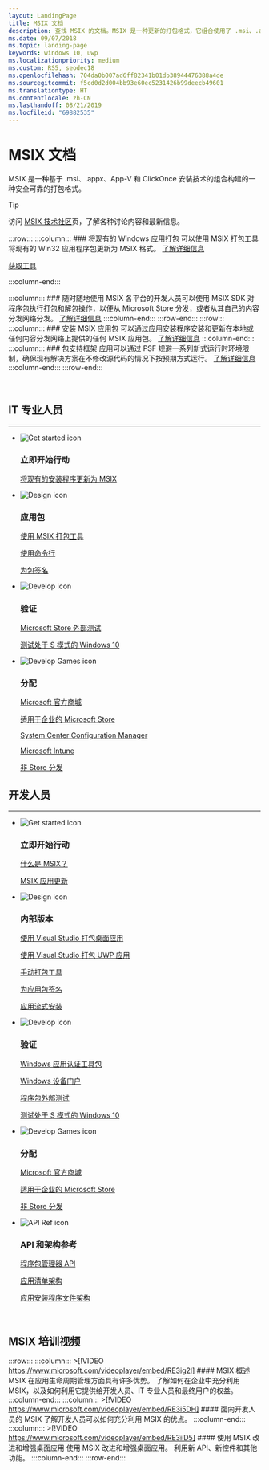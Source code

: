 ```yaml
---
layout: LandingPage
title: MSIX 文档
description: 查找 MSIX 的文档。MSIX 是一种更新的打包格式，它组合使用了 .msi、.appx、App-V 和 ClickOnce 安装技术，既安全又可靠。
ms.date: 09/07/2018
ms.topic: landing-page
keywords: windows 10, uwp
ms.localizationpriority: medium
ms.custom: RS5, seodec18
ms.openlocfilehash: 704da0b007ad6ff82341b01db38944476388a4de
ms.sourcegitcommit: f5cd0d2d004bb93e60ec5231426b99deecb49601
ms.translationtype: HT
ms.contentlocale: zh-CN
ms.lasthandoff: 08/21/2019
ms.locfileid: "69882535"
---
```

# <a name="msix-documentation"></a>MSIX 文档
MSIX 是一种基于 .msi、.appx、App-V 和 ClickOnce 安装技术的组合构建的一种安全可靠的打包格式。 

 > [!TIP]
 > 访问 [MSIX 技术社区](https://aka.ms/msixcommunity)页，了解各种讨论内容和最新信息。
 
:::row:::
   :::column:::
      ### <a name="package-existing-windows-apps"></a>将现有的 Windows 应用打包
      可以使用 MSIX 打包工具将现有的 Win32 应用程序包更新为 MSIX 格式。 [了解详细信息](mpt-overview.md)
      <div class="nextstepaction"><p><a class="x-hidden-focus" href="https://www.microsoft.com/en-us/p/msix-packaging-tool/9n5lw3jbcxkf" data-linktype="external">获取工具</a></p></div>
   :::column-end:::
   
   :::column:::
      ### <a name="use-msix-anywhere"></a>随时随地使用 MSIX
      各平台的开发人员可以使用 MSIX SDK 对程序包执行打包和解包操作，以便从 Microsoft Store 分发，或者从其自己的内容分发网络分发。 [了解详细信息](msix-sdk/sdk-overview.md)
   :::column-end:::
:::row-end:::
:::row:::
   :::column:::
      ### <a name="install-msix-app-packages"></a>安装 MSIX 应用包
      可以通过应用安装程序安装和更新在本地或任何内容分发网络上提供的任何 MSIX 应用包。 [了解详细信息](app-installer/app-installer-root.md)
   :::column-end:::
   :::column:::
      ### <a name="package-support-framework"></a>包支持框架
      应用可以通过 PSF 规避一系列新式运行时环境限制，确保现有解决方案在不修改源代码的情况下按预期方式运行。 [了解详细信息](psf/package-support-framework-overview.md)
   :::column-end:::
:::row-end:::

<br>

<a name="get-started"></a>
<h2>IT 专业人员</h2>
<hr />
<ul class="panelContent cardsF">
<li>
                <div class="cardSize">
                    <div class="cardPadding">
                        <div class="card">
                            <div class="cardImageOuter">
                                <div class="cardImage">
                                    <img alt="Get started icon" src="/media/common/i_get-started.svg?branch=master" data-linktype="absolute-path">
                                </div>
                            </div>
                            <div class="cardText">
                                <h3>立即开始行动</h3>                                
                <p>
                                    <a href="/windows/msix/packaging-tool/create-app-package-msi-vm" data-linktype="absolute-path">将现有的安装程序更新为 MSIX</a>
                                </p>
                            </div>
                        </div>
                    </div>
                </div>
            </li>
            <li class="x-hidden-focus">
                <div class="cardSize">
                    <div class="cardPadding">
                        <div class="card">
                            <div class="cardImageOuter">
                                <div class="cardImage">
                                    <img alt="Design icon" src="/media/common/i_management.svg?branch=master" data-linktype="absolute-path">
                                </div>
                            </div>
                            <div class="cardText">
                                <h3>应用包</h3>
                                <p>
                                    <a href="/windows/msix/mpt-overview" data-linktype="absolute-path">使用 MSIX 打包工具</a>
                                </p>
                                <p>
                                    <a href="/windows/msix/packaging-tool/package-conversion-cli" data-linktype="absolute-path">使用命令行</a>
                                </p>
                                <p>
                                    <a href="/windows/msix/package/sign-app-package-using-signtool" data-linktype="absolute-path">为包签名</a>
                                </p>
                            </div>
                        </div>
                    </div>
                </div>
            </li>
            <li>
                <div class="cardSize">
                    <div class="cardPadding">
                        <div class="card">
                            <div class="cardImageOuter">
                                <div class="cardImage">
                                    <img alt="Develop icon" src="/media/common/i_code-edit.svg?branch=master" data-linktype="absolute-path">
                                </div>
                            </div>
                            <div class="cardText">
                                <h3>验证</h3>
                                <p>
                                    <a href="/windows/uwp/publish/package-flights?context=/windows/msix/render" data-linktype="absolute-path">Microsoft Store 外部测试</a>
                                </p>
                                <p>
                                    <a href="/windows/uwp/porting/desktop-to-uwp-test-windows-s?context=/windows/msix/render#first-download-the-policies-and-then-choose-one" data-linktype="absolute-path">测试处于 S 模式的 Windows 10</a>
                                </p>
                            </div>
                        </div>
                    </div>
                </div>
            </li>
            <li>
                <div class="cardSize">
                    <div class="cardPadding">
                        <div class="card">
                            <div class="cardImageOuter">
                                <div class="cardImage">
                                    <img alt="Develop Games icon" src="/media/common/i_build.svg?branch=master" data-linktype="absolute-path">
                                </div>
                            </div>
                            <div class="cardText">
                                <h3>分配</h3>
                                <p>
                                    <a href="/windows/uwp/publish/app-submissions?context=/windows/msix/render" data-linktype="absolute-path">Microsoft 官方商城</a>
                                </p>
                                <p>
                                    <a href="/windows/uwp/publish/distribute-lob-apps-to-enterprises?context=/windows/msix/render" data-linktype="absolute-path">适用于企业的 Microsoft Store</a>
                                </p>
                                <p>
                                    <a href="/sccm/apps/understand/introduction-to-application-management?context=/windows/msix/render" data-linktype="absolute-path">System Center Configuration Manager</a>
                                </p>
                                <p>
                                    <a href="/intune/introduction-intune?context=/windows/msix/render" data-linktype="absolute-path">Microsoft Intune</a>
                                </p>
                                <p>
                                    <a href="/windows/msix/app-installer/app-installer-file-overview" data-linktype="absolute-path">非 Store 分发</a>
                                </p>
                            </div>
                        </div>
                    </div>
                </div>
            </li>
</ul>

<h2>开发人员</h2>
<hr />

<ul class="panelContent cardsF">
<li>
                <div class="cardSize">
                    <div class="cardPadding">
                        <div class="card">
                            <div class="cardImageOuter">
                                <div class="cardImage">
                                    <img alt="Get started icon" src="/media/common/i_get-started.svg?branch=master" data-linktype="absolute-path">
                                </div>
                            </div>
                            <div class="cardText">
                                <h3>立即开始行动</h3>
                                <p>
                                    <a href="/windows/msix/overview">什么是 MSIX？</a>
                                </p>
                                <p>
                                    <a href="/windows/msix/app-package-updates?context=/windows/msix/render">MSIX 应用更新</a>
                                </p>
                            </div>
                        </div>
                    </div>
                </div>
            </li>
    <li>
                <div class="cardSize">
                    <div class="cardPadding">
                        <div class="card">
                            <div class="cardImageOuter">
                                <div class="cardImage">
                                    <img alt="Design icon" src="/media/common/i_management.svg?branch=master" data-linktype="absolute-path">
                                </div>
                            </div>
                            <div class="cardText">
                                <h3>内部版本</h3>
                                <p>
                                    <a href="/windows/msix/desktop/desktop-to-uwp-packaging-dot-net">使用 Visual Studio 打包桌面应用</a>
                                </p>
                                <p>
                                    <a href="/windows/msix/package/packaging-uwp-apps" data-linktype="absolute-path">使用 Visual Studio 打包 UWP 应用</a>
                                </p>
                                <p>
                                    <a href="/windows/msix/package/manual-packaging-root" data-linktype="absolute-path">手动打包工具</a>
                                </p>
                                <p>
                                    <a href="/windows/msix/package/sign-app-package-using-signtool" data-linktype="absolute-path">为应用包签名</a>
                                </p>
                                <p>
                                    <a href="/windows/msix/package/streaming-install" data-linktype="absolute-path">应用流式安装</a>
                                </p>
                            </div>
                        </div>
                    </div>
                </div>
            </li>
    <li>
                <div class="cardSize">
                    <div class="cardPadding">
                        <div class="card">
                            <div class="cardImageOuter">
                                <div class="cardImage">
                                    <img alt="Develop icon" src="/media/common/i_code-edit.svg?branch=master" data-linktype="absolute-path">
                                </div>
                            </div>
                            <div class="cardText">
                                <h3>验证</h3>
                                <p>
                                    <a href="/windows/uwp/debug-test-perf/windows-app-certification-kit?context=/windows/msix/render" data-linktype="absolute-path">Windows 应用认证工具包</a>
                                </p>
                                <p>
                                    <a href="/windows/uwp/debug-test-perf/device-portal?context=/windows/msix/render" data-linktype="absolute-path">Windows 设备门户</a>
                                </p>
                                <p>
                                    <a href="/windows/uwp/publish/package-flights?context=/windows/msix/render" data-linktype="absolute-path">程序包外部测试</a>
                                </p>
                                <p>
                                    <a href="/windows/uwp/porting/desktop-to-uwp-test-windows-s?context=/windows/msix/render" data-linktype="absolute-path">测试处于 S 模式的 Windows 10</a>
                                </p>
                            </div>
                        </div>
                    </div>
                </div>
            </li>
    <li>
                <div class="cardSize">
                    <div class="cardPadding">
                        <div class="card">
                            <div class="cardImageOuter">
                                <div class="cardImage">
                                    <img alt="Develop Games icon" src="/media/common/i_build.svg?branch=master" data-linktype="absolute-path">
                                </div>
                            </div>
                            <div class="cardText">
                                <h3>分配</h3>
                                <p>
                                    <a href="/windows/uwp/publish/?context=/windows/msix/render" data-linktype="absolute-path">Microsoft 官方商城</a>
                                </p>
                                <p>
                                    <a href="/windows/uwp/publish/distribute-lob-apps-to-enterprises?context=/windows/msix/render" data-linktype="absolute-path">适用于企业的 Microsoft Store</a>
                                </p>
                                <p>
                                    <a href="/windows/uwp/packaging/create-appinstallerfile-vs?context=/windows/msix/render" data-linktype="absolute-path">非 Store 分发</a>
                                </p>
                            </div>
                        </div>
                    </div>
                </div>
            </li>
    <li>
                <div class="cardSize">
                    <div class="cardPadding">
                        <div class="card">
                            <div class="cardImageOuter">
                                <div class="cardImage">
                                    <img alt="API Ref icon" src="/media/common/i_api-reference.svg?branch=master" data-linktype="absolute-path">
                                </div>
                            </div>
                            <div class="cardText">
                                <h3>API 和架构参考</h3>
                                <p>
                                    <a href="/uwp/api/windows.management.deployment?context=/windows/msix/render" data-linktype="absolute-path">程序包管理器 API</a>
                                </p>
                                <p>
                                    <a href="/uwp/schemas/appxpackage/appx-package-manifest?context=/windows/msix/render" data-linktype="absolute-path">应用清单架构</a>
                                </p>
                                <p>
                                    <a href="/uwp/schemas/appinstallerschema/schema-root?context=/windows/msix/render" data-linktype="absolute-path">应用安装程序文件架构</a>
                                </p>
                            </div>
                        </div>
                    </div>
                </div>
            </li>
</ul>

<br>

## <a name="msix-training-videos"></a>MSIX 培训视频
:::row:::
   :::column:::
      >[!VIDEO https://www.microsoft.com/videoplayer/embed/RE3ig2l]
      #### <a name="msix-overview"></a>MSIX 概述
      MSIX 在应用生命周期管理方面具有许多优势。 了解如何在企业中充分利用 MSIX，以及如何利用它提供给开发人员、IT 专业人员和最终用户的权益。
   :::column-end:::
   :::column:::
      >[!VIDEO https://www.microsoft.com/videoplayer/embed/RE3i5DH]
      #### <a name="msix-for-developers"></a>面向开发人员的 MSIX
      了解开发人员可以如何充分利用 MSIX 的优点。
   :::column-end:::
   :::column:::
      >[!VIDEO https://www.microsoft.com/videoplayer/embed/RE3iiD5]
      #### <a name="evolving-and-enhancing-desktop-apps-with-msix"></a>使用 MSIX 改进和增强桌面应用
      使用 MSIX 改进和增强桌面应用。 利用新 API、新控件和其他功能。 
   :::column-end:::
:::row-end:::
